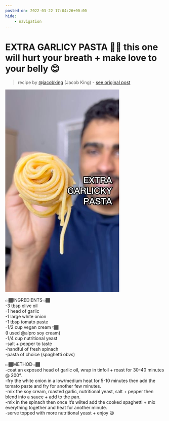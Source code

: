 ```yaml
---
posted on: 2022-03-22 17:04:26+00:00
hide:
    - navigation
---
```


# EXTRA GARLICY PASTA 🧄➕ this one will hurt your breath + make love to your belly 😊  

> recipe by [@jacobking](https://www.instagram.com/jacobking/) 
(Jacob King) - [see original post](https://instagram.com/p/CbaeVH7ILWF)

![](../img/jacobking_22-03-2022_1703.png)

  
👉🏾INGREDIENTS👈🏾  
-3 tbsp olive oil  
-1 head of garlic  
-1 large white onion  
-1 tbsp tomato paste  
-1/2 cup vegan cream 👇🏾   
(I used @alpro soy cream)  
-1/4 cup nutritional yeast  
-salt + pepper to taste  
-handful of fresh spinach  
-pasta of choice (spaghetti obvs)  
  
👉🏾METHOD👈🏾  
-coat an exposed head of garlic oil, wrap in tinfoil + roast for 30-40 minutes @ 200°.  
-fry the white onion in a low/medium heat for 5-10 minutes then add the tomato paste and fry for another few minutes.  
-mix the soy cream, roasted garlic, nutritional yeast, salt + pepper then blend into a sauce + add to the pan.  
-mix in the spinach then once it’s wilted add the cooked spaghetti + mix everything together and heat for another minute.  
-serve topped with more nutritional yeast + enjoy 😃   